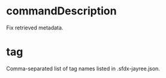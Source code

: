 # commandDescription

Fix retrieved metadata.

# tag

Comma-separated list of tag names listed in .sfdx-jayree.json.
